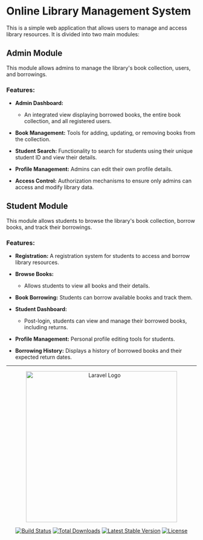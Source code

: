 # Online Library Management System

This is a simple web application that allows users to manage and access library resources. It is divided into two main modules:

## Admin Module
This module allows admins to manage the library's book collection, users, and borrowings.

### Features:

- **Admin Dashboard:** 
    - An integrated view displaying borrowed books, the entire book collection, and all registered users.
    
- **Book Management:** Tools for adding, updating, or removing books from the collection.
- **Student Search:** Functionality to search for students using their unique student ID and view their details.
- **Profile Management:** Admins can edit their own profile details.
- **Access Control:** Authorization mechanisms to ensure only admins can access and modify library data.

## Student Module
This module allows students to browse the library's book collection, borrow books, and track their borrowings.

### Features:

- **Registration:** A registration system for students to access and borrow library resources.
- **Browse Books:** 
    - Allows students to view all books and their details.
- **Book Borrowing:** Students can borrow available books and track them.
- **Student Dashboard:** 
    - Post-login, students can view and manage their borrowed books, including returns.

- **Profile Management:** Personal profile editing tools for students.
- **Borrowing History:** Displays a history of borrowed books and their expected return dates.


---



<p align="center"><a href="https://laravel.com" target="_blank"><img src="https://raw.githubusercontent.com/laravel/art/master/logo-lockup/5%20SVG/2%20CMYK/1%20Full%20Color/laravel-logolockup-cmyk-red.svg" width="400" alt="Laravel Logo"></a></p>

<p align="center">
<a href="https://github.com/laravel/framework/actions"><img src="https://github.com/laravel/framework/workflows/tests/badge.svg" alt="Build Status"></a>
<a href="https://packagist.org/packages/laravel/framework"><img src="https://img.shields.io/packagist/dt/laravel/framework" alt="Total Downloads"></a>
<a href="https://packagist.org/packages/laravel/framework"><img src="https://img.shields.io/packagist/v/laravel/framework" alt="Latest Stable Version"></a>
<a href="https://packagist.org/packages/laravel/framework"><img src="https://img.shields.io/packagist/l/laravel/framework" alt="License"></a>
</p>



